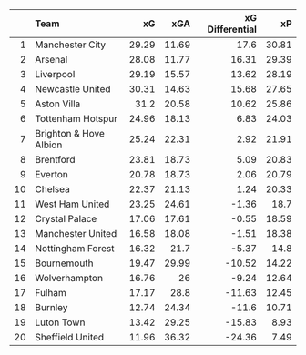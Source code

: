 |    | Team                   |    xG |   xGA |   xG Differential |    xP |
|---:|:-----------------------|------:|------:|------------------:|------:|
|  1 | Manchester City        | 29.29 | 11.69 |             17.6  | 30.81 |
|  2 | Arsenal                | 28.08 | 11.77 |             16.31 | 29.39 |
|  3 | Liverpool              | 29.19 | 15.57 |             13.62 | 28.19 |
|  4 | Newcastle United       | 30.31 | 14.63 |             15.68 | 27.65 |
|  5 | Aston Villa            | 31.2  | 20.58 |             10.62 | 25.86 |
|  6 | Tottenham Hotspur      | 24.96 | 18.13 |              6.83 | 24.03 |
|  7 | Brighton & Hove Albion | 25.24 | 22.31 |              2.92 | 21.91 |
|  8 | Brentford              | 23.81 | 18.73 |              5.09 | 20.83 |
|  9 | Everton                | 20.78 | 18.73 |              2.06 | 20.79 |
| 10 | Chelsea                | 22.37 | 21.13 |              1.24 | 20.33 |
| 11 | West Ham United        | 23.25 | 24.61 |             -1.36 | 18.7  |
| 12 | Crystal Palace         | 17.06 | 17.61 |             -0.55 | 18.59 |
| 13 | Manchester United      | 16.58 | 18.08 |             -1.51 | 18.38 |
| 14 | Nottingham Forest      | 16.32 | 21.7  |             -5.37 | 14.8  |
| 15 | Bournemouth            | 19.47 | 29.99 |            -10.52 | 14.22 |
| 16 | Wolverhampton          | 16.76 | 26    |             -9.24 | 12.64 |
| 17 | Fulham                 | 17.17 | 28.8  |            -11.63 | 12.45 |
| 18 | Burnley                | 12.74 | 24.34 |            -11.6  | 10.71 |
| 19 | Luton Town             | 13.42 | 29.25 |            -15.83 |  8.93 |
| 20 | Sheffield United       | 11.96 | 36.32 |            -24.36 |  7.49 |